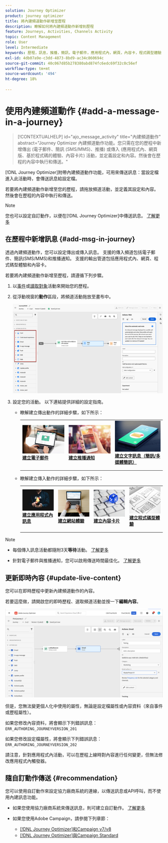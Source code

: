 ```yaml
---
solution: Journey Optimizer
product: journey optimizer
title: 將內建頻道動作新增至歷程
description: 瞭解如何將內建頻道動作新增到歷程
feature: Journeys, Activities, Channels Activity
topic: Content Management
role: User
level: Intermediate
keywords: 歷程，訊息，推播，簡訊，電子郵件，應用程式內，網頁，內容卡，程式碼型體驗
exl-id: 4db07a9e-c3dd-4873-8bd9-ac34c860694c
source-git-commit: 40c067d85b278380abd874fc6edc69f32c0c56ef
workflow-type: tm+mt
source-wordcount: '494'
ht-degree: 18%

---
```


# 使用內建頻道動作 {#add-a-message-in-a-journey}

>[!CONTEXTUALHELP]
>id="ajo_message_activity"
>title="內建頻道動作"
>abstract="Journey Optimizer 內建頻道動作功能。您只需在您的歷程中新增傳出 (電子郵件、簡訊 (SMS/MMS)、推播) 或傳入 (應用程式內、網頁版、基於程式碼的體驗、內容卡片) 活動，並定義設定和內容。然後會在歷程的內容中執行和傳送。"

[!DNL Journey Optimizer]附帶內建頻道動作功能，可用來傳送訊息：當設定檔進入此活動時，會傳送訊息給設定檔。

若要將內建頻道動作新增至您的歷程，請拖放頻道活動，並定義其設定和內容。 然後會在歷程的內容中執行和傳送。

>[!NOTE]
>
>您也可以設定自訂動作，以便在[!DNL Journey Optimizer]中傳送訊息。 [了解更多](#recommendation)

## 在歷程中新增訊息  {#add-msg-in-journey}

透過內建頻道動作，您可以設定傳出或傳入訊息。 支援的傳入頻道包括電子郵件、簡訊(SMS/MMS)和推播通知。 支援的輸出管道包括應用程式內、網頁、程式碼型體驗和內容卡。

若要將內建頻道動作新增至歷程，請遵循下列步驟。

1. 以[事件](general-events.md)或[讀取對象](read-audience.md)活動來開始您的歷程。

1. 從浮動視窗的&#x200B;**動作**&#x200B;區段，將頻道活動拖放至畫布中。

   ![](assets/journey-web-activity.png)


1. 設定您的活動。 以下連結提供詳細的設定指南。

   * 瞭解建立傳出動作的詳細步驟，如下所示：

     <table style="table-layout:fixed">
      <tr style="border: 0;">
      <td>
      <a href="../email/create-email.md">
      <img alt="銷售機會" src="../assets/do-not-localize/email.jpg">
      </a>
      <div><a href="../email/create-email.md"><strong>建立電子郵件</strong>
      </div>
      <p>
      </td>
      <td>
      <a href="../push/create-push.md">
      <img alt="不頻繁" src="../assets/do-not-localize/push.jpg">
      </a>
      <div>
      <a href="../push/create-push.md"><strong>建立推播通知<strong></a>
      </div>
      <p>
      </td>
      <td>
      <a href="../sms/create-sms.md">
      <img alt="驗證" src="../assets/do-not-localize/sms.jpg">
      </a>
      <div>
      <a href="../sms/create-sms.md"><strong>建立文字訊息（簡訊/多媒體簡訊）</strong></a>
      </div>
      <p>
      </td>
      </tr>
      </table>

   * 瞭解建立傳入動作的詳細步驟，如下所示：

     <table style="table-layout:fixed">
      <tr style="border: 0;">
      <td>
      <a href="../in-app/create-in-app.md">
      <img alt="銷售機會" src="../assets/do-not-localize/in-app.jpg">
      </a>
      <div><a href="../in-app/create-in-app.md"><strong>建立應用程式內訊息</strong>
      </div>
      <p>
      </td>
      <td>
      <a href="../web/create-web.md">
      <img alt="銷售機會" src="../assets/do-not-localize/web-create.jpg">
      </a>
      <div><a href="../web/create-web.md"><strong>建立網站體驗</strong>
      </div>
      <p>
      </td>
      <td>
      <a href="../content-card/create-content-card.md">
      <img alt="銷售機會" src="../assets/do-not-localize/sms-config.jpg">
      </a>
      <div><a href="../content-card/create-content-card.md"><strong>建立內容卡片</strong>
      </div>
      <p>
      </td>
      <td>
      <a href="../code-based/create-code-based.md">
      <img alt="不頻繁" src="../assets/do-not-localize/web-design.jpg">
      </a>
      <div>
      <a href="../code-based/create-code-based.md"><strong>建立程式碼型體驗<strong></a>
      </div>
      <p>
      </td>
      </tr>
      </table>

>[!NOTE]
>
>* 每個傳入訊息活動都隨附3天&#x200B;**等待**&#x200B;活動。 [了解更多](wait-activity.md#auto-wait-node)
>
>* 針對電子郵件與推播通知，您可以啟用傳送時間最佳化。 [了解更多](send-time-optimization.md)



## 更新即時內容 {#update-live-content}

您可以在即時歷程中更新內建頻道動作的內容。

若要這麼做，請開啟您的即時歷程、選取頻道活動並按一下&#x200B;**編輯內容**。

![](assets/add-a-message2.png)

但是，您無法變更個人化中使用的屬性，無論是設定檔屬性或內容資料（來自事件或歷程屬性）。

如果您修改內容資料，將會顯示下列錯誤訊息： `ERR_AUTHORING_JOURNEYVERSION_201`

如果您修改設定檔屬性，將會顯示下列錯誤訊息： `ERR_AUTHORING_JOURNEYVERSION_202`

請注意，針對應用程式內活動，可以在歷程上線時對內容進行任何變更，但無法修改應用程式內觸發器。

## 隨自訂動作傳送 {#recommendation}

您可以使用自訂動作來設定協力廠商系統的連線，以傳送訊息或API呼叫，而不使用內建訊息功能。

* 如果您使用協力廠商系統來傳送訊息，則可建立自訂動作。 [了解更多](../action/action.md)

* 如果您使用Adobe Campaign，請參閱下列章節：

   * [[!DNL Journey Optimizer]和Campaign v7/v8](../action/acc-action.md)
   * [[!DNL Journey Optimizer]與Campaign Standard](../action/acs-action.md)
